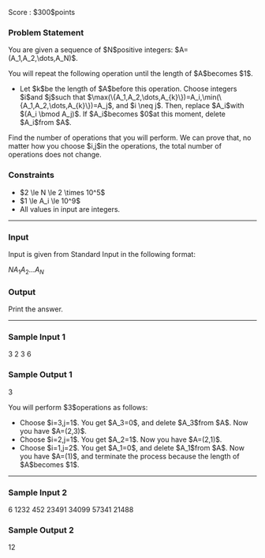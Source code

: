 
<div>

<span>

<span>

<p>
Score : $300$points
</p>

<div>

<section>

### **Problem Statement**

<p>
You are given a sequence of $N$positive integers: $A=(A_1,A_2,\dots,A_N)$.
</p>

<p>
You will repeat the following operation until the length of $A$becomes $1$.
</p>

<ul>

<li>
Let $k$be the length of $A$before this operation.
Choose integers $i$and $j$such that $\max(\{A_1,A_2,\dots,A_{k}\})=A_i,\min(\{A_1,A_2,\dots,A_{k}\})=A_j$, and $i \neq j$.
Then, replace $A_i$with $(A_i \bmod A_j)$.
If $A_i$becomes $0$at this moment, delete $A_i$from $A$.
</li>

</ul>

<p>
Find the number of operations that you will perform.
We can prove that, no matter how you choose $i,j$in the operations, the total number of operations does not change.
</p>

</section>

</div>

<div>

<section>

### **Constraints**

<ul>

<li>
$2 \le N \le 2 \times 10^5$
</li>

<li>
$1 \le A_i \le 10^9$
</li>

<li>
All values in input are integers.
</li>

</ul>

</section>

</div>

---

<div>

<div>

<section>

### **Input**

<p>
Input is given from Standard Input in the following format:
</p>

<div>

$N$$A_1$$A_2$$\dots$$A_N$
</div>

</section>

</div>

<div>

<section>

### **Output**

<p>
Print the answer.
</p>

</section>

</div>

</div>

---

<div>

<section>

### **Sample Input 1**

<div>

3
2 3 6

</div>

</section>

</div>

<div>

<section>

### **Sample Output 1**

<div>

3

</div>

<p>
You will perform $3$operations as follows:
</p>

<ul>

<li>
Choose $i=3,j=1$. You get $A_3=0$, and delete $A_3$from $A$. Now you have $A=(2,3)$.
</li>

<li>
Choose $i=2,j=1$. You get $A_2=1$. Now you have $A=(2,1)$.
</li>

<li>
Choose $i=1,j=2$. You get $A_1=0$, and delete $A_1$from $A$. Now you have $A=(1)$, and terminate the process because the length of $A$becomes $1$.
</li>

</ul>

</section>

</div>

---

<div>

<section>

### **Sample Input 2**

<div>

6
1232 452 23491 34099 57341 21488

</div>

</section>

</div>

<div>

<section>

### **Sample Output 2**

<div>

12

</div>

</section>

</div>

</span>

</span>

</div>
